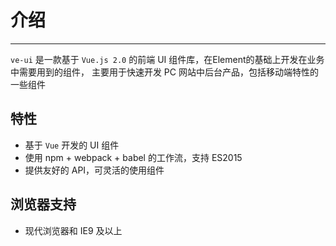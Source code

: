 # 介绍

----

`ve-ui` 是一款基于 `Vue.js 2.0` 的前端 UI 组件库，在Element的基础上开发在业务中需要用到的组件，
主要用于快速开发 PC 网站中后台产品，包括移动端特性的一些组件

## 特性

- 基于 `Vue` 开发的 UI 组件
- 使用 npm + webpack + babel 的工作流，支持 ES2015
- 提供友好的 API，可灵活的使用组件

## 浏览器支持

- 现代浏览器和 IE9 及以上

